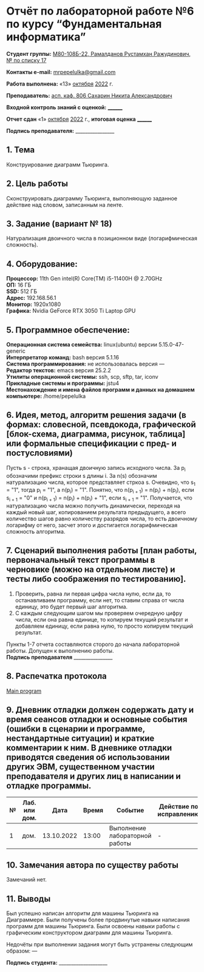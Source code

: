 # Отчёт по лабораторной работе №6 по курсу “Фундаментальная информатика”

<b>Студент группы:</b> <ins>M80-108Б-22, Рамалданов Рустамхан Ражудинович, № по списку 17</ins> 

<b>Контакты e-mail:</b> <ins>mrpepelulka@gmail.com</ins>

<b>Работа выполнена:</b> «13» <ins>октября</ins> <ins>2022</ins> г.

<b>Преподаватель:</b> <ins>асп. каф. 806 Сахарин Никита Александрович</ins>

<b>Входной контроль знаний с оценкой:</b> <ins>______</ins>

<b>Отчет сдан</b> «1» <ins>октября</ins> <ins>2022</ins> г., <b>итоговая оценка</b> <ins>______</ins>

<b>Подпись преподавателя:</b> ________________

## 1. Тема
Конструирование диаграмм Тьюринга.
## 2. Цель работы
Сконструировать диаграмму Тьюринга, выполняющую заданное действие над
словом, записанным на ленте.
## 3. Задание (вариант № 18)
Натурализация двоичного числа в позиционном виде (логарифмическая
сложность).
## 4. Оборудование:
<b>Процессор:</b> 11th Gen intel(R) Core(TM) i5-11400H @ 2.70GHz<br/>
<b>ОП:</b> 16 ГБ<br/>
<b>SSD:</b> 512 ГБ<br/>
<b>Адрес:</b> 192.168.56.1 <br/>
<b>Монитор:</b> 1920x1080<br/>
<b>Графика:</b> Nvidia GeForce RTX 3050 Ti Laptop GPU <br/>

## 5. Программное обеспечение:
<b>Операционная система семейства:</b> linux(ubuntu) версии 5.15.0-47-generic<br/>
<b>Интерпретатор команд:</b> bash версия 5.1.16<br/>
<b>Система программирования:</b> не использовалась версия —<br/>
<b>Редактор текстов:</b> emacs версия 25.2.2<br/>
<b>Утилиты операционной системы:</b> ssh, scp, sftp, tar, iconv<br/>
<b>Прикладные системы и программы:</b> jstu4 <br/>
<b>Местонахождение и имена файлов программ и данных на домашнем компьютере:</b> /home/pepelulka<br/>

## 6. Идея, метод, алгоритм решения задачи (в формах: словесной, псевдокода, графической [блок-схема, диаграмма, рисунок, таблица] или формальные спецификации с пред- и постусловиями)

Пусть s - строка, хранащая двоичную запись исходного числа. За p<sub>i</sub> обозначими префикс строки s длины i. За n(s) обозначим натурализацию числа, которое представляет стркоа s.
Очевидно, что s<sub>1</sub> = "1", тогда p<sub>i</sub> = "1", а n(p<sub>i</sub>) = "1".
Понятно, что n(p<sub>i + 1</sub>) = n(p<sub>i</sub>) + n(p<sub>i</sub>), если s<sub>i + 1</sub> = "0" и n(p<sub>i + 1</sub>) = n(p<sub>i</sub>) + n(p<sub>i</sub>) + "1", если s<sub>i + 1</sub> = "1". Получается, что натурализацию числа можно получить динамически, переходя на каждый новый шаг, копированием результата предыдущего, а всего количество шагов равно количеству разрядов числа, то есть двоичному логарифму от него, засчет этого и достигается логарифмическая сложность алгоритма.

## 7. Сценарий выполнения работы [план работы, первоначальный текст программы в черновике (можно на отдельном листе) и тесты либо соображения по тестированию]. 

1. Проверить, равна ли первая цифра числа нулю, если да, то останавливаем программу, если нет, то ставим справа от числа единицу, это будет первый шаг алгоритма.
2. С каждым следующим шагом мы проверяем очередную цифру числа, если она равна единице, то копируем текущий результат и добавляем единицу, если равна нулю, то просто копируем текущий результат.


Пункты 1-7 отчета составляются сторого до начала лабораторной работы.
Допущен к выполнению работы.  
<b>Подпись преподавателя</b> ________________

## 8. Распечатка протокола 

[Main program](main_program.png)

## 9. Дневник отладки должен содержать дату и время сеансов отладки и основные события (ошибки в сценарии и программе, нестандартные ситуации) и краткие комментарии к ним. В дневнике отладки приводятся сведения об использовании других ЭВМ, существенном участии преподавателя и других лиц в написании и отладке программы.

| № |  Лаб. или дом. | Дата | Время | Событие | Действие по исправлению | Примечание |
| ------ | ------ | ------ | ------ | ------ | ------ | ------ |
| 1 | дом. | 13.10.2022 | 13:00 | Выполнение лабораторной работы | - | - |
## 10. Замечания автора по существу работы

Замечаний нет.

## 11. Выводы
Был успешно написан алгоритм для машины Тьюринга на Диаграммере. Были получены более продвинутые навыки написания программ для машины Тьюринга. Были освоены навыки работы с графическим конструктором диаграмм для машины Тьюринга. 

Недочёты при выполнении задания могут быть устранены следующим образом: —

<b>Подпись студента:</b> ____________________
